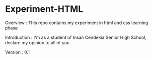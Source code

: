 # Experiment-HTML

Overview :
This repo contains my experiment in html and css learning phase

Introduction :
I'm as a student of Insan Cendekia Senior High School, declare my opinion to all of you

Version : 0.1

